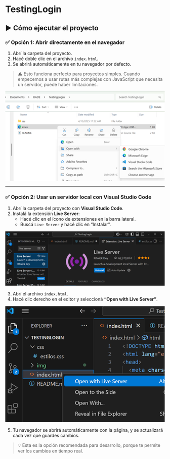 # TestingLogin

## ▶️ Cómo ejecutar el proyecto

### ✅ Opción 1: Abrir directamente en el navegador

1. Abrí la carpeta del proyecto.
2. Hacé doble clic en el archivo `index.html`.
3. Se abrirá automáticamente en tu navegador por defecto.

> ⚠️ Esto funciona perfecto para proyectos simples. Cuando empecemos a usar rutas más complejas con JavaScript que necesita un servidor, puede haber limitaciones.

![alt text](img/image.png)

---

### ✅ Opción 2: Usar un servidor local con Visual Studio Code

1. Abrí la carpeta del proyecto con **Visual Studio Code**.
2. Instalá la extensión **Live Server**:
   - Hacé clic en el ícono de extensiones en la barra lateral.
   - Buscá `Live Server` y hacé clic en “Instalar”.

![alt text](img/image-1.png)

3. Abrí el archivo `index.html`.
4. Hacé clic derecho en el editor y seleccioná **“Open with Live Server”**.

![alt text](img/image-2.png)

5. Tu navegador se abrirá automáticamente con la página, y se actualizará cada vez que guardes cambios.

> 💡 Esta es la opción recomendada para desarrollo, porque te permite ver los cambios en tiempo real.
